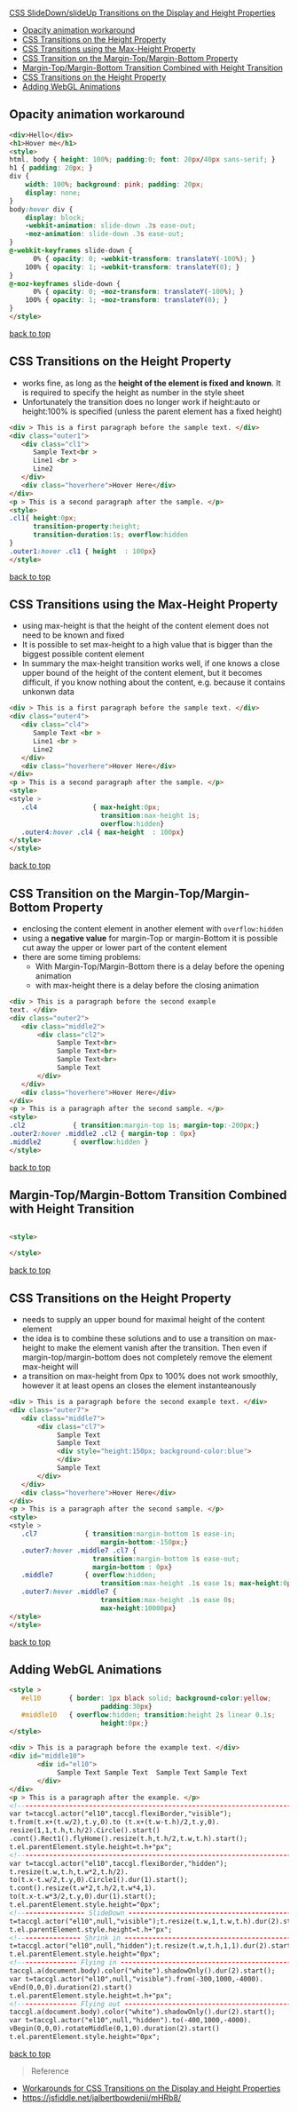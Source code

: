 [CSS SlideDown/slideUp Transitions on the Display and Height Properties](#top)

- [Opacity animation workaround](#opacity-animation-workaround)
- [CSS Transitions on the Height Property](#css-transitions-on-the-height-property)
- [CSS Transitions using the Max-Height Property](#css-transitions-using-the-max-height-property)
- [CSS Transition on the Margin-Top/Margin-Bottom Property](#css-transition-on-the-margin-topmargin-bottom-property)
- [Margin-Top/Margin-Bottom Transition Combined with Height Transition](#margin-topmargin-bottom-transition-combined-with-height-transition)
- [CSS Transitions on the Height Property](#css-transitions-on-the-height-property-1)
- [Adding WebGL Animations](#adding-webgl-animations)

## Opacity animation workaround

```html
<div>Hello</div>
<h1>Hover me</h1>
<style>
html, body { height: 100%; padding:0; font: 20px/40px sans-serif; }
h1 { padding: 20px; }
div {
    width: 100%; background: pink; padding: 20px;
    display: none;
}
body:hover div {
    display: block;
    -webkit-animation: slide-down .3s ease-out;
    -moz-animation: slide-down .3s ease-out;
}
@-webkit-keyframes slide-down {
      0% { opacity: 0; -webkit-transform: translateY(-100%); }   
    100% { opacity: 1; -webkit-transform: translateY(0); }
}
@-moz-keyframes slide-down {
      0% { opacity: 0; -moz-transform: translateY(-100%); }   
    100% { opacity: 1; -moz-transform: translateY(0); }
}
</style>
```

[back to top](#top)

## CSS Transitions on the Height Property

- works fine, as long as the **height of the element is fixed and known**. It is required to specify the height as number in the style sheet
- Unfortunately the transition does no longer work if height:auto or height:100% is specified (unless the parent element has a fixed height)

```html
<div > This is a first paragraph before the sample text. </div>
<div class="outer1">
   <div class="cl1">
      Sample Text<br >
      Line1 <br >
      Line2 
   </div>
   <div class="hoverhere">Hover Here</div>
</div>
<p > This is a second paragraph after the sample. </p>
<style>
.cl1{ height:0px; 
      transition-property:height; 
      transition-duration:1s; overflow:hidden
}
.outer1:hover .cl1 { height  : 100px}
</style>
```

[back to top](#top)

## CSS Transitions using the Max-Height Property

- using max-height is that the height of the content element does not need to be known and fixed
- It is possible to set max-height to a high value that is bigger than the biggest possible content element
- In summary the max-height transition works well, if one knows a close upper bound of the height of the content element, but it becomes difficult, if you know nothing about the content, e.g. because it contains unkonwn data

```html
<div > This is a first paragraph before the sample text. </div>
<div class="outer4">
   <div class="cl4">
      Sample Text <br >
      Line1 <br >
      Line2 
   </div>
   <div class="hoverhere">Hover Here</div>
</div>
<p > This is a second paragraph after the sample. </p>
<style>
<style >
   .cl4              { max-height:0px; 
                       transition:max-height 1s; 
                       overflow:hidden}
   .outer4:hover .cl4 { max-height  : 100px}
</style>
</style>
```

[back to top](#top)

## CSS Transition on the Margin-Top/Margin-Bottom Property

- enclosing the content element in another element with `overflow:hidden`
- using a **negative value** for margin-Top or margin-Bottom it is possible cut away the upper or lower part of the content element
- there are some timing problems:
    -  With Margin-Top/Margin-Bottom there is a delay before the opening animation
    -  with max-height there is a delay before the closing animation

```html
<div > This is a paragraph before the second example 
text. </div>
<div class="outer2">
   <div class="middle2">
       <div class="cl2">
            Sample Text<br>
            Sample Text<br>
            Sample Text<br>
            Sample Text
       </div>
   </div>
   <div class="hoverhere">Hover Here</div>
</div>
<p > This is a paragraph after the second sample. </p>
<style>
.cl2            { transition:margin-top 1s; margin-top:-200px;}
.outer2:hover .middle2 .cl2 { margin-top : 0px}
.middle2        { overflow:hidden }
</style>
```

[back to top](#top)

## Margin-Top/Margin-Bottom Transition Combined with Height Transition


```html

<style>

</style>
```

[back to top](#top)

## CSS Transitions on the Height Property

- needs to supply an upper bound for maximal height of the content element
- the idea is to combine these solutions and to use a transition on max-height to make the element vanish after the transition. Then even if margin-top/margin-bottom does not completely remove the element max-height will
- a transition on max-height from 0px to 100% does not work smoothly, however it at least opens an closes the element instanteanously

```html
<div > This is a paragraph before the second example text. </div>
<div class="outer7">
   <div class="middle7">
       <div class="cl7">
            Sample Text
            Sample Text
            <div style="height:150px; background-color:blue">
            </div>
            Sample Text
       </div>
   </div>
   <div class="hoverhere">Hover Here</div>
</div>
<p > This is a paragraph after the second sample. </p>
<style>
<style >
   .cl7            { transition:margin-bottom 1s ease-in; 
                       margin-bottom:-150px;}
   .outer7:hover .middle7 .cl7 { 
                     transition:margin-bottom 1s ease-out;
                     margin-bottom : 0px}
   .middle7        { overflow:hidden; 
                       transition:max-height .1s ease 1s; max-height:0px}
   .outer7:hover .middle7 {
                       transition:max-height .1s ease 0s; 
                       max-height:10000px}
</style>
</style>
```

[back to top](#top)

## Adding WebGL Animations

```html
<style >
   #el10       { border: 1px black solid; background-color:yellow;
                       padding:30px}
   #middle10   { overflow:hidden; transition:height 2s linear 0.1s;
                       height:0px;}
</style>
 
<div > This is a paragraph before the example text. </div>
<div id="middle10">
       <div id="el10">
            Sample Text Sample Text  Sample Text Sample Text
       </div>
</div>
<p > This is a paragraph after the example. </p>
<!------------------------------------------------------------------------------>
var t=taccgl.actor("el10",taccgl.flexiBorder,"visible");
t.from(t.x+(t.w/2),t.y,0).to (t.x+(t.w-t.h)/2,t.y,0).
resize(1,1,t.h,t.h/2).Circle().start()
.cont().Rect1().flyHome().resize(t.h,t.h/2,t.w,t.h).start();
t.el.parentElement.style.height=t.h+"px";
<!------------------------------------------------------------------------------>
var t=taccgl.actor("el10",taccgl.flexiBorder,"hidden");
t.resize(t.w,t.h,t.w*2,t.h/2).
to(t.x-t.w/2,t.y,0).Circle1().dur(1).start();
t.cont().resize(t.w*2,t.h/2,t.w*4,1).
to(t.x-t.w*3/2,t.y,0).dur(1).start();
t.el.parentElement.style.height="0px";
<!----------------- SlideDown ------------------------------------------------------------->
t=taccgl.actor("el10",null,"visible");t.resize(t.w,1,t.w,t.h).dur(2).start();
t.el.parentElement.style.height=t.h+"px";
<!---------------- Shrink in -------------------------------------------------------------->
t=taccgl.actor("el10",null,"hidden");t.resize(t.w,t.h,1,1).dur(2).start();
t.el.parentElement.style.height="0px";
<!--------------- Flying in --------------------------------------------------------------->
taccgl.a(document.body).color("white").shadowOnly().dur(2).start(); 
var t=taccgl.actor("el10",null,"visible").from(-300,1000,-4000).
vEnd(0,0,0).duration(2).start()
t.el.parentElement.style.height=t.h+"px";
<!--------------- Flying out -------------------------------------------------------------->
taccgl.a(document.body).color("white").shadowOnly().dur(2).start(); 
var t=taccgl.actor("el10",null,"hidden").to(-400,1000,-4000).
vBegin(0,0,0).rotateMiddle(0,1,0).duration(2).start()
t.el.parentElement.style.height="0px";
```

[back to top](#top)

> Reference
- [Workarounds for CSS Transitions on the Display and Height Properties](https://www.taccgl.org/blog/css_transition_display.html)
- https://jsfiddle.net/jalbertbowdenii/mHRb8/
